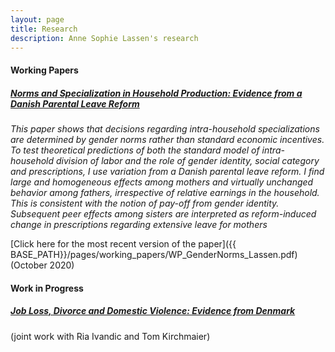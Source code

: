 ```yaml
---
layout: page
title: Research
description: Anne Sophie Lassen's research
---
```

#### Working Papers
##### <u>Norms and Specialization in Household Production: Evidence from a Danish Parental Leave Reform</u>
*This paper shows that decisions regarding intra-household specializations are determined by gender norms rather than standard economic incentives. To test theoretical predictions of both the standard model of intra-household division of labor and the role of gender identity,
social category and prescriptions, I use variation from a Danish parental leave reform. 
I find large and homogeneous effects among mothers and virtually unchanged behavior among fathers, irrespective of relative earnings in the household. 
This is consistent with the notion of pay-off from gender identity. Subsequent peer effects among sisters are interpreted as reform-induced change in prescriptions regarding extensive leave for mothers*

[Click here for the most recent version of the paper]({{ BASE_PATH}}/pages/working_papers/WP_GenderNorms_Lassen.pdf) (October 2020)


#### Work in Progress
##### <u>Job Loss, Divorce and Domestic Violence: Evidence from Denmark</u> 
(joint work with Ria Ivandic and Tom Kirchmaier)

<!-- Note: this is how to write a comment in HTML. Everything in here won't show up on your webpage.-->

<!--
To increase the size of the title, use fewer # in front of the paper title.
To decrease the size of the title, use more #. 
To remove the italics, remove the * before and after the description
To remove the underline from the title, remove the <u> tags (<u> and </u>)
-->